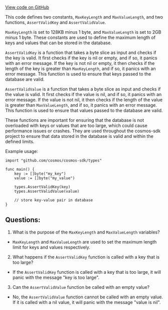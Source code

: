 [View code on GitHub](https://github.com/cosmos/cosmos-sdk/blob/main/store/types/validity.go)

This code defines two constants, `MaxKeyLength` and `MaxValueLength`, and two functions, `AssertValidKey` and `AssertValidValue`. 

`MaxKeyLength` is set to 128KB minus 1 byte, and `MaxValueLength` is set to 2GB minus 1 byte. These constants are used to define the maximum length of keys and values that can be stored in the database.

`AssertValidKey` is a function that takes a byte slice as input and checks if the key is valid. It first checks if the key is nil or empty, and if so, it panics with an error message. If the key is not nil or empty, it then checks if the length of the key is greater than `MaxKeyLength`, and if so, it panics with an error message. This function is used to ensure that keys passed to the database are valid.

`AssertValidValue` is a function that takes a byte slice as input and checks if the value is valid. It first checks if the value is nil, and if so, it panics with an error message. If the value is not nil, it then checks if the length of the value is greater than `MaxValueLength`, and if so, it panics with an error message. This function is used to ensure that values passed to the database are valid.

These functions are important for ensuring that the database is not overloaded with keys or values that are too large, which could cause performance issues or crashes. They are used throughout the cosmos-sdk project to ensure that data stored in the database is valid and within the defined limits. 

Example usage:

```
import "github.com/cosmos/cosmos-sdk/types"

func main() {
    key := []byte("my_key")
    value := []byte("my_value")

    types.AssertValidKey(key)
    types.AssertValidValue(value)

    // store key-value pair in database
}
```
## Questions: 
 1. What is the purpose of the `MaxKeyLength` and `MaxValueLength` variables?
- `MaxKeyLength` and `MaxValueLength` are used to set the maximum length limit for keys and values respectively.

2. What happens if the `AssertValidKey` function is called with a key that is too large?
- If the `AssertValidKey` function is called with a key that is too large, it will panic with the message "key is too large".

3. Can the `AssertValidValue` function be called with an empty value?
- No, the `AssertValidValue` function cannot be called with an empty value. If it is called with a nil value, it will panic with the message "value is nil".